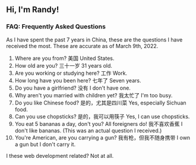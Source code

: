 ## Hi, I'm Randy!

### FAQ: Frequently Asked Questions

As I have spent the past 7 years in China, these are the questions I have received the most. These are accurate as of March 9th, 2022.

1. Where are you from?
   美国 United States.
2. How old are you?
   三十一岁 31 years old.
3. Are you working or studying here?
   工作 Work.
4. How long have you been here?
   七年了 Seven years.
5. Do you have a girlfriend?
   没有 I don't have one.
6. Why aren't you married with children yet?
   我太忙了 I'm too busy.
7. Do you like Chinese food?
   是的，尤其是四川菜 Yes, especially Sichuan food.
8. Can you use chopsticks?
   是的，我可以用筷子 Yes, I can use chopsticks.
9.  You eat 5 bananas a day, don't you? All foreigners do!
    我不喜欢香蕉 I don't like bananas. (This was an actual question I received.)
10. You're American, are you carrying a gun?
    我有枪，但我不随身携带 I own a gun but I don't carry it.

I these web development related? Not at all.
